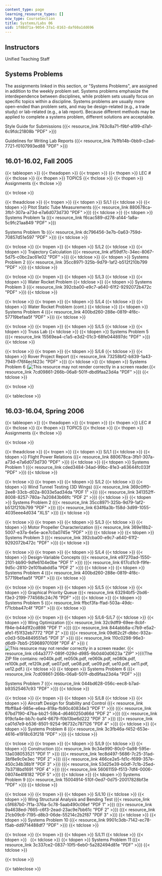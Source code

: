 ```yaml
---
content_type: page
learning_resource_types: []
ocw_type: CourseSection
title: Systems/Labs 06
uid: 1f88d71a-9054-37a1-8163-daf60a1dd696
---
```


Instructors
-----------

Unified Teaching Staff

Systems Problems
----------------

The assignments linked in this section, or "Systems Problems", are assigned in addition to the weekly problem set. Systems problems emphasize the interdependence between disciplines, while problem sets usually focus on specific topics within a discipline. Systems problems are usually more open-ended than problem sets, and may be design-related (e.g., a trade study) or lab-related (e.g., a lab report). Because different methods may be applied to complete a systems problem, different solutions are acceptable.

Style Guide for Submissions ({{< resource_link 763c8a71-f9bf-a199-d7a1-6c9fdc21808b "PDF" >}})

Guidelines for Writing Lab Reports ({{< resource_link 7b1fb14b-0bb9-c2ad-7721-f0107993ed88 "PDF" >}})

16.01-16.02, Fall 2005
----------------------

{{< tableopen >}}
{{< theadopen >}}
{{< tropen >}}
{{< thopen >}}
LEC #
{{< thclose >}}
{{< thopen >}}
TOPICS
{{< thclose >}}
{{< thopen >}}
Assignments
{{< thclose >}}

{{< trclose >}}

{{< theadclose >}}
{{< tropen >}}
{{< tdopen >}}
S/L1
{{< tdclose >}}
{{< tdopen >}}
Pitot Static Tube Measurements ({{< resource_link 880678ca-3fb1-307a-a73d-e7a6d073d730 "PDF" >}})
{{< tdclose >}}
{{< tdopen >}}
Systems Problem 1a ({{< resource_link f6cac589-d278-a144-1a8a-5c9fc21aa849 "PDF" >}})  
  
Systems Problem 1b ({{< resource_link dc796456-3e7b-0a63-759d-70857d51e597 "PDF" >}})
{{< tdclose >}}

{{< trclose >}}
{{< tropen >}}
{{< tdopen >}}
S/L2
{{< tdclose >}}
{{< tdopen >}}
Trajectory Calculation ({{< resource_link af59df7c-34ec-8067-5d75-c0bc2ac61e02 "PDF" >}})
{{< tdclose >}}
{{< tdopen >}}
Systems Problem 2 ({{< resource_link 35cc8971-325b-9d79-1af2-b512f210b799 "PDF" >}})
{{< tdclose >}}

{{< trclose >}}
{{< tropen >}}
{{< tdopen >}}
S/L3
{{< tdclose >}}
{{< tdopen >}}
Water Rocket Problem
{{< tdclose >}}
{{< tdopen >}}
Systems Problem 3 ({{< resource_link 392cba00-e9c7-a640-61f2-9292072b472c "PDF" >}})
{{< tdclose >}}

{{< trclose >}}
{{< tropen >}}
{{< tdopen >}}
S/L4
{{< tdclose >}}
{{< tdopen >}}
Water Rocket Problem (cont.)
{{< tdclose >}}
{{< tdopen >}}
Systems Problem 4 ({{< resource_link 400bd260-288e-0819-4f8c-57719befaa5f "PDF" >}})
{{< tdclose >}}

{{< trclose >}}
{{< tropen >}}
{{< tdopen >}}
S/L5
{{< tdclose >}}
{{< tdopen >}}
Truss Lab
{{< tdclose >}}
{{< tdopen >}}
Systems Problem 5 ({{< resource_link 15569ea4-c1a5-e3d2-01c3-68fe044897dc "PDF" >}})
{{< tdclose >}}

{{< trclose >}}
{{< tropen >}}
{{< tdopen >}}
S/L6
{{< tdclose >}}
{{< tdopen >}}
Rover Project Report ({{< resource_link 73258bf2-b839-1a43-7949-f76f4ecf423c "PDF" >}})
{{< tdclose >}}
{{< tdopen >}}
Systems Problem 6 (![This resource may not render correctly in a screen reader.](/images/inacessible.gif){{< resource_link 7cd09861-266b-06a8-501f-dbd9faa23d4a "PDF" >}})
{{< tdclose >}}

{{< trclose >}}

{{< tableclose >}}

16.03-16.04, Spring 2006
------------------------

{{< tableopen >}}
{{< theadopen >}}
{{< tropen >}}
{{< thopen >}}
LEC #
{{< thclose >}}
{{< thopen >}}
TOPICS
{{< thclose >}}
{{< thopen >}}
Assignments
{{< thclose >}}

{{< trclose >}}

{{< theadclose >}}
{{< tropen >}}
{{< tdopen >}}
S/L1
{{< tdclose >}}
{{< tdopen >}}
Flight Power Relations ({{< resource_link 880678ca-3fb1-307a-a73d-e7a6d073d730 "PDF" >}})
{{< tdclose >}}
{{< tdopen >}}
Systems Problem 1 ({{< resource_link cded3484-34ad-99bc-81e3-a63644fc033f "PDF" >}})
{{< tdclose >}}

{{< trclose >}}
{{< tropen >}}
{{< tdopen >}}
S/L2
{{< tdclose >}}
{{< tdopen >}}
Wind Tunnel Testing (3D Wings) ({{< resource_link 369c0ff0-2ee8-33cb-d02a-8033e5ad34da "PDF 1" >}}) ({{< resource_link 341352ff-8008-8257-780a-7a20843b66fc "PDF 2" >}})
{{< tdclose >}}
{{< tdopen >}}
Systems Problem 2 ({{< resource_link 35cc8971-325b-9d79-1af2-b512f210b799 "PDF" >}}) ({{< resource_link 634f6a3b-158d-3d99-1055-4035eee4d034 "XLS" >}})
{{< tdclose >}}

{{< trclose >}}
{{< tropen >}}
{{< tdopen >}}
S/L3
{{< tdclose >}}
{{< tdopen >}}
Motor Propeller Characterization ({{< resource_link 369e18b2-5007-e37a-6e5e-ace7c0a0745e "PDF" >}})
{{< tdclose >}}
{{< tdopen >}}
Systems Problem 3 ({{< resource_link 392cba00-e9c7-a640-61f2-9292072b472c "PDF" >}})
{{< tdclose >}}

{{< trclose >}}
{{< tropen >}}
{{< tdopen >}}
S/L4
{{< tdclose >}}
{{< tdopen >}}
Design-Variable Concepts ({{< resource_link e97270ad-1550-2101-bb90-9dfe6104e0be "PDF 1" >}}) ({{< resource_link 617cd1c9-f9fe-9d5c-2810-2e101babdd5a "PDF 2" >}})
{{< tdclose >}}
{{< tdopen >}}
Systems Problem 4 ({{< resource_link 400bd260-288e-0819-4f8c-57719befaa5f "PDF" >}})
{{< tdclose >}}

{{< trclose >}}
{{< tropen >}}
{{< tdopen >}}
S/L5
{{< tdclose >}}
{{< tdopen >}}
Graphical Priority Queue ({{< resource_link 63294bf5-2bd6-f3e3-2199-774568c24c76 "PDF" >}})
{{< tdclose >}}
{{< tdopen >}}
Systems Problem 5 ({{< resource_link ffbcf3fa-ffad-503a-49dc-f71cbba47c4f "PDF" >}})
{{< tdclose >}}

{{< trclose >}}
{{< tropen >}}
{{< tdopen >}}
S/L6-S/L7
{{< tdclose >}}
{{< tdopen >}}
Wing Optimization ({{< resource_link 32c9dff9-69ee-8cbf-f94e-b44d1f2cd898 "PDF 1" >}}) ({{< resource_link 844abb8a-c7b9-e5a2-afe1-f51f32eb7772 "PDF 2" >}}) ({{< resource_link 09d62c2f-dbbc-932a-c0d3-50b4849551e5 "PDF 3" >}}) ({{< resource_link 110c0298-96e3-d6d9-7bb5-25968970109f "PDF 4" >}}) (![This resource may not render correctly in a screen reader.](/images/inacessible.gif) {{< resource_link c64a3777-089f-029d-d985-9b0d40d0623a "ZIP" >}})(The ZIP file contains: re040k.pdf, re050k.pdf, re060k.pdf, re080k.pdf, re100k.pdf, re120k.pdf, ue07.pdf, ue08.pdf, ue09.pdf, ue10.pdf, ue11.pdf, ue12.pdf.)
{{< tdclose >}}
{{< tdopen >}}
Systems Problem 6 ({{< resource_link 7cd09861-266b-06a8-501f-dbd9faa23d4a "PDF" >}})  
  
Systems Problem 7 ({{< resource_link 044bd628-056c-eec8-b7ad-b93525467c93 "PDF" >}})
{{< tdclose >}}

{{< trclose >}}
{{< tropen >}}
{{< tdopen >}}
S/L8
{{< tdclose >}}
{{< tdopen >}}
Aircraft Design for Stability and Control ({{< resource_link ffbff8a4-985e-e6ea-819a-fb90c40834e3 "PDF 1" >}}) ({{< resource_link 67bd7190-47ba-bb21-59b4-d6460250d66d "PDF 2" >}}) ({{< resource_link 919cfa4e-bb7c-baf4-6679-f0b13be6d222 "PDF 3" >}}) ({{< resource_link ca01d7e9-b536-8501-9254-96732c787126 "PDF 4" >}})
{{< tdclose >}}
{{< tdopen >}}
Systems Problem 8 ({{< resource_link 3c3fb46a-f452-653e-4616-e1918c63f218 "PDF" >}})
{{< tdclose >}}

{{< trclose >}}
{{< tropen >}}
{{< tdopen >}}
S/L9
{{< tdclose >}}
{{< tdopen >}}
Construction ({{< resource_link 9c34e990-80c0-0a98-595e-13a038053521 "PDF 1" >}}) ({{< resource_link 1ec8d497-5686-7c25-31ad-3bf8e9c0e3ec "PDF 2" >}}) ({{< resource_link 466ce2e5-fd1c-f699-357e-450c34b38b1f "PDF 3" >}}) ({{< resource_link 53d25e39-b0df-7c1b-25ed-7b3718bd1691 "PDF 4" >}}) ({{< resource_link 56061159-f513-7df4-0006-08074e4f8182 "PDF 5" >}})
{{< tdclose >}}
{{< tdopen >}}
Systems Problem 9 ({{< resource_link 15004914-510f-0ed7-0d75-20017828bf3e "PDF" >}})
{{< tdclose >}}

{{< trclose >}}
{{< tropen >}}
{{< tdopen >}}
S/L10
{{< tdclose >}}
{{< tdopen >}}
Wing Structural Analysis and Bending Test ({{< resource_link c5f687b0-7f1a-376a-5c78-5aab490c06ef "PDF 1" >}}) ({{< resource_link 9a4638ed-7665-c6f3-2ead-23ac9e7bb61c "PDF 2" >}}) ({{< resource_link 21cb09c6-7195-d8b3-06de-55214c2b2f87 "PDF 3" >}})
{{< tdclose >}}
{{< tdopen >}}
Systems Problem 10 ({{< resource_link 9901c3db-7142-ec78-f5ab-dd9714488df7 "PDF" >}})
{{< tdclose >}}

{{< trclose >}}
{{< tropen >}}
{{< tdopen >}}
S/L11
{{< tdclose >}}
{{< tdopen >}}
 
{{< tdclose >}}
{{< tdopen >}}
Systems Problem 11 ({{< resource_link 3c337ce2-0837-10f5-6eb0-5a282494d81e "PDF" >}})
{{< tdclose >}}

{{< trclose >}}

{{< tableclose >}}